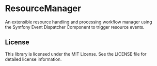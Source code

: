 ResourceManager
===============

An extensible resource handling and processing workflow manager using the Symfony Event Dispatcher Component to trigger resource events.

License
-------

This library is licensed under the MIT License. See the LICENSE file for detailed license information.